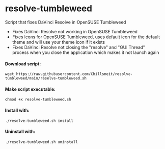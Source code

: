 # resolve-tumbleweed
Script that fixes DaVinci Resolve in OpenSUSE Tumbleweed

- Fixes DaVinci Resolve not working in OpenSUSE Tumbleweed
- Fixes Icons for OpenSUSE Tumbleweed, uses default icon for the default theme and will use your theme icon if it exists
- Fixes DaVinci Resolve not closing the "resolve" and "GUI Thread" process when you close the application which makes it not launch again
#### Download script:
```
wget https://raw.githubusercontent.com/Chillsmeit/resolve-tumbleweed/main/resolve-tumbleweed.sh
```

#### Make script executable:
```
chmod +x resolve-tumbleweed.sh
```

#### Install with:
```
./resolve-tumbleweed.sh install
```
#### Uninstall with:
```
./resolve-tumbleweed.sh uninstall
```

